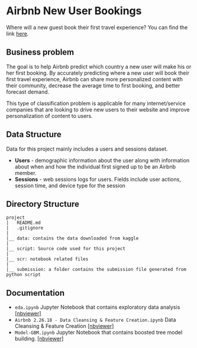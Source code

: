 # Airbnb New User Bookings
Where will a new guest book their first travel experience? You can find the link [here](https://www.kaggle.com/c/airbnb-recruiting-new-user-bookings).

## Business problem
The goal is to help Airbnb predict which country a new user will make his or her first booking.
By accurately predicting where a new user will book their first travel experience, Airbnb can share more personalized content with their community, decrease the average time to first booking, and better forecast demand.

This type of classification problem is applicable for many internet/service companies that are looking to drive new users to their website and improve personalization of content to users.

## Data Structure
Data for this project mainly includes a users and sessions dataset.
* **Users** - demographic information about the user along with information about when and how the individual first signed up to be an Airbnb member.
* **Sessions** - web sessions logs for users. Fields include user actions, session time, and device type for the session

## Directory Structure

```
project
|   README.md
|   .gitignore
|
|__ data: contains the data downloaded from kaggle
|
|__ script: Source code used for this project
|
|__ scr: notebook related files
|
|__ submission: a folder contains the submission file generated from python script
```

## Documentation

* `eda.ipynb` Jupyter Notebook that contains exploratory data analysis [[nbviewer]](http://nbviewer.jupyter.org/github/bkennedy04/msia420_airbnb_prediction/blob/master/src/eda.ipynb)
* `Airbnb 2.26.18 - Data Cleansing & Feature Creation.ipynb` Data Cleansing & Feature Creation [[nbviewer]](http://nbviewer.jupyter.org/github/bkennedy04/msia420_airbnb_prediction/blob/master/src/Airbnb%202.26.18%20-%20Data%20Cleansing%20%26%20Feature%20Creation.ipynb)
* `Model-GBM.ipynb` Jupyter Notebook that contains boosted tree model building. [[nbviewer]](http://nbviewer.jupyter.org/github/bkennedy04/msia420_airbnb_prediction/blob/master/src/Model-GBM.ipynb)
